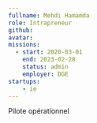 ```yaml
---
fullname: Mehdi Hamamda
role: Intrapreneur
github: 
avatar: 
missions:
  - start: 2020-03-01
    end: 2023-02-28
    status: admin
    employer: DGE
startups:
    - ie
---
```


Pilote opérationnel
